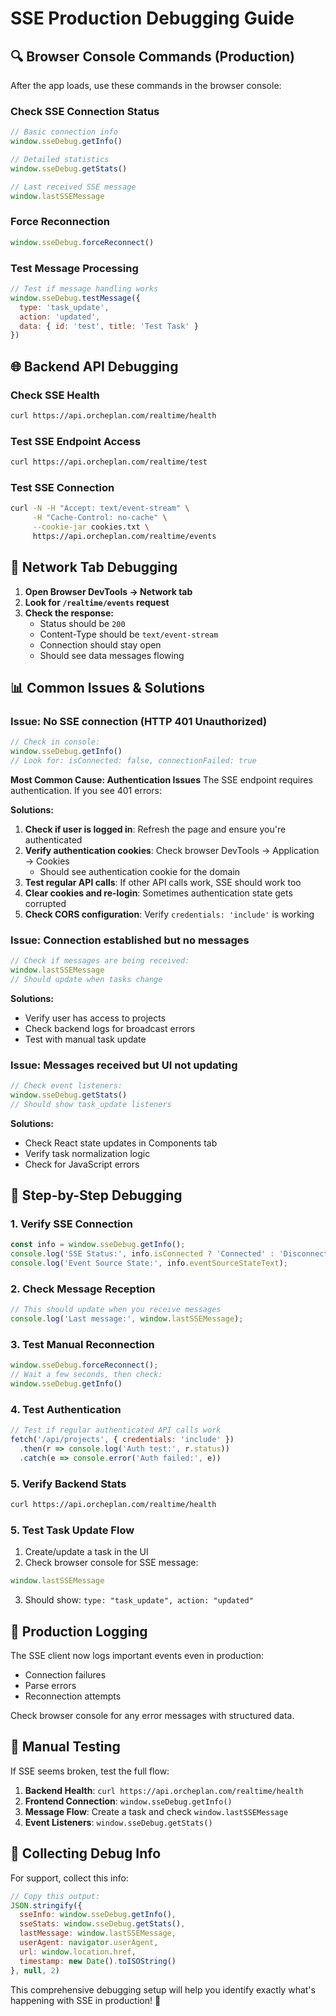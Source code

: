 # SSE Production Debugging Guide

## 🔍 Browser Console Commands (Production)

After the app loads, use these commands in the browser console:

### Check SSE Connection Status
```javascript
// Basic connection info
window.sseDebug.getInfo()

// Detailed statistics
window.sseDebug.getStats()

// Last received SSE message
window.lastSSEMessage
```

### Force Reconnection
```javascript
window.sseDebug.forceReconnect()
```

### Test Message Processing
```javascript
// Test if message handling works
window.sseDebug.testMessage({
  type: 'task_update',
  action: 'updated',
  data: { id: 'test', title: 'Test Task' }
})
```

## 🌐 Backend API Debugging

### Check SSE Health
```bash
curl https://api.orcheplan.com/realtime/health
```

### Test SSE Endpoint Access
```bash
curl https://api.orcheplan.com/realtime/test
```

### Test SSE Connection
```bash
curl -N -H "Accept: text/event-stream" \
     -H "Cache-Control: no-cache" \
     --cookie-jar cookies.txt \
     https://api.orcheplan.com/realtime/events
```

## 🔧 Network Tab Debugging

1. **Open Browser DevTools → Network tab**
2. **Look for `/realtime/events` request**
3. **Check the response:**
   - Status should be `200`
   - Content-Type should be `text/event-stream`
   - Connection should stay open
   - Should see data messages flowing

## 📊 Common Issues & Solutions

### Issue: No SSE connection (HTTP 401 Unauthorized)
```javascript
// Check in console:
window.sseDebug.getInfo()
// Look for: isConnected: false, connectionFailed: true
```

**Most Common Cause: Authentication Issues**
The SSE endpoint requires authentication. If you see 401 errors:

**Solutions:**
1. **Check if user is logged in**: Refresh the page and ensure you're authenticated
2. **Verify authentication cookies**: Check browser DevTools → Application → Cookies
   - Should see authentication cookie for the domain
3. **Test regular API calls**: If other API calls work, SSE should work too
4. **Clear cookies and re-login**: Sometimes authentication state gets corrupted
5. **Check CORS configuration**: Verify `credentials: 'include'` is working

### Issue: Connection established but no messages
```javascript
// Check if messages are being received:
window.lastSSEMessage
// Should update when tasks change
```

**Solutions:**
- Verify user has access to projects
- Check backend logs for broadcast errors
- Test with manual task update

### Issue: Messages received but UI not updating
```javascript
// Check event listeners:
window.sseDebug.getStats()
// Should show task_update listeners
```

**Solutions:**
- Check React state updates in Components tab
- Verify task normalization logic
- Check for JavaScript errors

## 🔬 Step-by-Step Debugging

### 1. Verify SSE Connection
```javascript
const info = window.sseDebug.getInfo();
console.log('SSE Status:', info.isConnected ? 'Connected' : 'Disconnected');
console.log('Event Source State:', info.eventSourceStateText);
```

### 2. Check Message Reception
```javascript
// This should update when you receive messages
console.log('Last message:', window.lastSSEMessage);
```

### 3. Test Manual Reconnection
```javascript
window.sseDebug.forceReconnect();
// Wait a few seconds, then check:
window.sseDebug.getInfo()
```

### 4. Test Authentication
```javascript
// Test if regular authenticated API calls work
fetch('/api/projects', { credentials: 'include' })
  .then(r => console.log('Auth test:', r.status))
  .catch(e => console.error('Auth failed:', e))
```

### 5. Verify Backend Stats
```bash
curl https://api.orcheplan.com/realtime/health
```

### 5. Test Task Update Flow
1. Create/update a task in the UI
2. Check browser console for SSE message:
```javascript
window.lastSSEMessage
```
3. Should show: `type: "task_update", action: "updated"`

## 🚨 Production Logging

The SSE client now logs important events even in production:
- Connection failures
- Parse errors
- Reconnection attempts

Check browser console for any error messages with structured data.

## 🔄 Manual Testing

If SSE seems broken, test the full flow:

1. **Backend Health**: `curl https://api.orcheplan.com/realtime/health`
2. **Frontend Connection**: `window.sseDebug.getInfo()`
3. **Message Flow**: Create a task and check `window.lastSSEMessage`
4. **Event Listeners**: `window.sseDebug.getStats()`

## 📝 Collecting Debug Info

For support, collect this info:

```javascript
// Copy this output:
JSON.stringify({
  sseInfo: window.sseDebug.getInfo(),
  sseStats: window.sseDebug.getStats(),
  lastMessage: window.lastSSEMessage,
  userAgent: navigator.userAgent,
  url: window.location.href,
  timestamp: new Date().toISOString()
}, null, 2)
```

This comprehensive debugging setup will help you identify exactly what's happening with SSE in production! 🎯